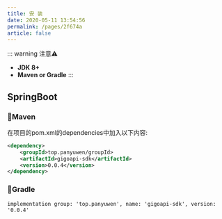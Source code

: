 ```yaml
---
title: 安 装
date: 2020-05-11 13:54:56
permalink: /pages/2f674a
article: false
---
```

::: warning 注意⚠️
- **JDK 8+**
- **Maven or Gradle**
:::

## SpringBoot

### 🍊Maven
在项目的pom.xml的dependencies中加入以下内容:
```xml
<dependency>
    <groupId>top.panyuwen/groupId>
    <artifactId>gigoapi-sdk</artifactId>
    <version>0.0.4</version>
</dependency>
```
### 🍐Gradle
```
implementation group: 'top.panyuwen', name: 'gigoapi-sdk', version: '0.0.4'
```
